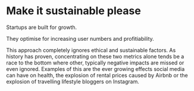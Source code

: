 # Make it sustainable please

Startups are built for growth.

They optimise for increasing user numbers and profitiability.

This approach completely ignores ethical and sustainable factors. As history has proven, concentrating on these two metrics alone tends be a race to the bottom where other, typically negative impacts are missed or even ignored. Examples of this are the ever growing effects social media can have on health, the explosion of rental prices caused by Airbnb or the explosion of travelling lifestyle bloggers on Instagram.
